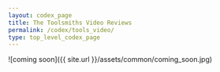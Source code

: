 ```yaml
---
layout: codex_page
title: The Toolsmiths Video Reviews
permalink: /codex/tools_video/
type: top_level_codex_page
---
```

![coming soon]({{ site.url }}/assets/common/coming_soon.jpg)
